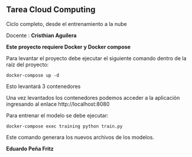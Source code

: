 ## Tarea Cloud Computing

Ciclo completo, desde el entrenamiento a la nube

Docente : **Cristhian Aguilera**

**Este proyecto requiere Docker y Docker compose**

Para levantar el proyecto debe ejecutar el siguiente comando dentro de la raíz del proyecto:

`docker-compose up -d`

Esto levantará 3 contenedores

Una vez levantados los contenedores podemos acceder a la aplicación ingresando al enlace http://localhost:8080

Para entrenar el modelo se debe ejecutar:

`docker-compose exec training python train.py`

Este comando generara los nuevos archivos de los modelos.

**Eduardo Peña Fritz**
